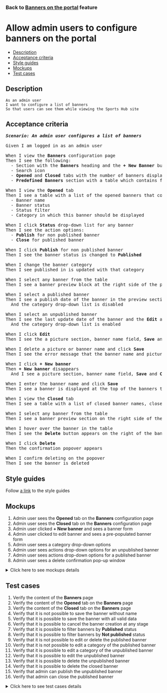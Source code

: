 ### Back to [Banners on the portal](../../README.md) feature

# Allow admin users to configure banners on the portal

- [Description](#description)
- [Acceptance criteria](#acceptance-criteria)
- [Style guides](#style-guides)
- [Mockups](#mockups)
- [Test cases](#test-cases)

## Description

    As an admin user
    I want to configure a list of banners
    So that users can see them while viewing the Sports Hub site

## Acceptance criteria

<pre>
<b><i>Scenario: An admin user configures a list of banners</i></b>

Given I am logged in as an admin user

When I view the <b>Banners</b> configuration page
Then I see the following:
  - Section with the <b>Banners</b> heading and the <b>+ New Banner</b> button under the header section
  - Search icon
  - <b>Opened</b> and <b>Closed</b> tabs with the number of banners displayed next to the tab name, and the list of banners below
  - <b>Predefined Banners</b> section with a table which contains four predefined banners: <b>Facebook Video</b>, <b>Facebook Post</b>, <b>Lifestyle</b>, <b>Dealbook</b> with the <b>Show/Hide</b> toggle for each of them

When I view the <b>Opened</b> tab
Then I see a table with a list of the opened banners that contains:
  - Banner name
  - Banner status
  - Status filter
  - Category in which this banner should be displayed

When I click <b>Status</b> drop-down list for any banner
Then I see the action options:
  - <b>Publish</b> for non published banner
  - <b>Close</b> for published banner

When I click <b>Publish</b> for non published banner
Then I see the banner status is changed to <b>Published</b>

When I change the banner category
Then I see published in is updated with that category

When I select any banner from the table
Then I see a banner preview block at the right side of the page with a banner photo

When I select a published banner
Then I see a publish date of the banner in the preview section
  And the category drop-down list is disabled

When I select an unpublished banner
Then I see the last update date of the banner and the <b>Edit</b> and <b>Delete</b> buttons in the preview section
  And the category drop-down list is enabled

When I click <b>Edit</b>
Then I see the a picture section, banner name field, <b>Save</b> and <b>Delete</b> buttons

When I delete a picture or banner name and click <b>Save</b>
Then I see the error message that the banner name and picture must be present

When I click <b>+ New banner</b>
Then <b>+ New banner</b> disappears
  And I see a picture section, banner name field, <b>Save</b> and <b>Cancel</b> buttons

When I enter the banner name and click <b>Save</b>
Then I see a banner is displayed at the top of the banners table in <b>Not published</b> status and a fist category from the categories list is defaulted

When I view the <b>Closed</b> tab
Then I see a table with a list of closed banner names, close date, and category it was published in

When I select any banner from the table
Then I see a banner preview section on the right side of the page with a banner photo

When I hover over the banner in the table
Then I see the <b>Delete</b> button appears on the right of the banner row

When I click <b>Delete</b>
Then the confirmation popover appears

When I confirm deleting on the popover
Then I see the banner is deleted
</pre>

## Style guides

Follow [a link](https://www.figma.com/proto/0zkkf5WC77OSpvyD6YXpFE/Style-guides?page-id=0%3A1&node-id=19%3A5368&viewport=266%2C48%2C0.54&scaling=min-zoom&starting-point-node-id=19%3A5368) to the style guides

## Mockups

1. Admin user sees the <b>Opened</b> tab on the <b>Banners</b> configuration page
2. Admin user sees the <b>Closed</b> tab on the <b>Banners</b> configuration page
3. Admin user clicked <b>+ New banner</b> and sees a banner form
4. Admin user clicked to edit banner and sees a pre-populated banner form
5. Admin user sees a category drop-down options
6. Admin user sees actions drop-down options for an unpublished banner
7. Admin user sees actions drop-down options for a published banner
8. Admin user sees a delete confirmation pop-up window

<details>
  <summary>Click here to see mockups details</summary>

**1. Admin user sees the Opened tab on the Banners configuration page:**

![Admin user sees the Opened tab on the Banners configuration page](/sports_hub_portal/web_application_features/banners/images/banners_open_tab.png)

**2. Admin user sees the Closed tab on the Banners configuration page:**

![Admin user sees the Closed tab on the Banners configuration page](/sports_hub_portal/web_application_features/banners/images/banners_closed_tab.png)

**3. Admin user clicked + New banner and sees a banner form:**

![Admin user clicked + New banner and sees a banner form](/sports_hub_portal/web_application_features/banners/images/new_banner_form.png)

**4. Admin user clicked to edit banner and sees a pre-populated banner form:**

![Admin user clicked to edit banner and sees a pre-populated banner form](/sports_hub_portal/web_application_features/banners/images/edit_banner_form.png)

**5. Admin user sees a category drop-down options:**

![Admin user sees a category drop-down options](/sports_hub_portal/web_application_features/banners/images/banner_category_options.png)

**6. Admin user sees actions drop-down options for an unpublished banner:**

![Admin user sees actions drop-down options for an unpublished banner](/sports_hub_portal/web_application_features/banners/images/unpublished_banner_actions.png)

**7. Admin user sees actions drop-down options for a published banner:**

![Admin user sees actions drop-down options for a published banner](/sports_hub_portal/web_application_features/banners/images/published_banner_actions.png)

**8. Admin user sees a delete confirmation pop-up window:**

![Admin user sees a delete confirmation pop-up window](/sports_hub_portal/web_application_features/banners/images/delete_confirmation.png)

</details>

## Test cases

1. Verify the content of the <b>Banners</b> page
2. Verify the content of the <b>Opened</b> tab on the <b>Banners</b> page
3. Verify the content of the <b>Closed</b> tab on the <b>Banners</b> page
4. Verify that it is not possible to save the banner without name
5. Verify that it is possible to save the banner with all valid data
6. Verify that it is possible to cancel the banner creation at any stage
7. Verify that it is possible to filter banners by <b>Published</b> status
8. Verify that it is possible to filter banners by <b>Not published</b> status
9. Verify that it is not possible to edit or delete the published banner
10. Verify that it is not possible to edit a category of the published banner
11. Verify that it is possible to edit a category of the unpublished banner
12. Verify that it is possible to edit the unpublished banner
13. Verify that it is possible to delete the unpublished banner
14. Verify that it is possible to delete the closed banner
15. Verify that admin can publish the unpublished banner
16. Verify that admin can close the published banner

<details>
  <summary>Click here to see test cases details</summary>

### **#1. Verify the content of the Banners page**

|Preconditions|Steps|Expected result
--------------|-----|----------
|- Log in with admin account</br>- Go to the <b>Banners</b> configuration page|1) Examine the tabs on the page|1) There are two tabs: <b>Opened</b> and <b>Closed</b>. The <b>Opened</b> tab is active by default. Also, there is a <b>Predefined Banners</b> section with default banners <b>Facebook Video, Facebook Post, Lifestyle, Dealbook</b> with the <b>Show/Hide</b> toggle for each of them|

### **#2. Verify the content of the Opened tab on the Banners page**

|Preconditions|Steps|Expected result
--------------|-----|----------
|- Log in with admin account</br>- Go to the <b>Banners</b> configuration page|1) Observe the content of the <b>Opened</b> tab|1) There is a table with 3 columns: <b>Banner name</b>, <b>Status (Published/Not published)</b>, <b>Published in</b> (category)|

### **#3. Verify the content of the Closed tab on the Banners page**

|Preconditions|Steps|Expected result
--------------|-----|----------
|- Log in with admin account</br>- Go to the <b>Banners</b> configuration page|1) Observe the content of the <b>Closed</b> tab|1) There is a table with 3 columns: <b>Banner name</b>, <b>Closed date</b>, <b>Published in</b> (category). The <b>Delete</b> icon appears in each column when hovering over|

### **#4. Verify that it is not possible to save the banner without name**

|Preconditions|Steps|Expected result
--------------|-----|----------
|- Log in with admin account</br>- Go to the <b>Banners</b> configuration page|1) Click the <b>New Banner</b> button</br>2) Leave the <b>Name</b> field empty</br>3) Click <b>Save</b>|3) An error message appears. The banner is not saved|

### **#5. Verify that it is possible to save the banner with all valid data**

|Preconditions|Steps|Expected result
--------------|-----|----------
|- Log in with admin account</br>- Go to the <b>Banners</b> configuration page|1) Click the <b>New Banner</b> button</br>2) Fill in the <b>Name</b> field</br>3) Upload the photo</br>4) Click <b>Save</b>|4) The banner is saved and appears on the <b>Opened</b> tab in the <b>Not published</b> status|

### **#6. Verify that it is possible to cancel the banner creation at any stage**

|Preconditions|Steps|Expected result
--------------|-----|----------
|- Log in with admin account</br>- Go to the <b>Banners</b> configuration page|1) Click the <b>New Banner</b> button</br>2) Enter the banner name</br>3) Upload a photo</br>4) Click <b>Cancel</b>|4) The banner is not saved and doesn’t appear on the <b>Opened</b> tab|

### **#7. Verify that it is possible to filter banners by Published status**

|Preconditions|Steps|Expected result
--------------|-----|----------
|- Log in with admin account</br>- Go to the <b>Banners</b> configuration page|1) Click <b>Status</b> filter</br>2) Select <b>Published</b>|2) Only published banners are shown in the table|

### **#8. Verify that it is possible to filter banners by Not published status**

|Preconditions|Steps|Expected result
--------------|-----|----------
|- Log in with admin account</br>- Go to the <b>Banners</b> configuration page|1) Click <b>Status</b> filter</br>2) Select <b>Not published</b>|2) Only non-published banners are shown in the table|

### **#9. Verify that it is not possible to edit or delete the published banner**

|Preconditions|Steps|Expected result
--------------|-----|----------
|- Log in with admin account</br>- Go to the <b>Banners</b> configuration page</br>- There are published banners|1) Select a published banner|1) The banner section on the right side and information about the banner appears. There is a <b>Name</b>, <b>Picture</b>, and <b>Creation date</b>. No possibility to edit or delete|

### **#10. Verify that it is not possible to edit a category of the published banner**

|Preconditions|Steps|Expected result
--------------|-----|----------
|- Log in with admin account</br>- Go to the <b>Banners</b> configuration page</br>- There is a published banner|1) Select the published banner</br>2) Try to change the category|2) It is not possible to change the category for the banner|

### **#11. Verify that it is possible to edit a category of the unpublished banner**

|Preconditions|Steps|Expected result
--------------|-----|----------
|- Log in with admin account</br>- Go to the <b>Banners</b> configuration page</br>- There is an unpublished banner|1) Select the unpublished banner</br>2) Change the category|2) The category is changed|

### **#12. Verify that it is possible to edit the unpublished banner**

|Preconditions|Steps|Expected result
--------------|-----|----------
|- Log in with admin account</br>- Go to the <b>Banners</b> configuration page</br>- There is an unpublished banner|1) Select the unpublished banner</br>2) Click <b>Edit</b></br>3) Edit name</br>4) Upload new picture</br>5) Click <b>Save</b>|5) All changes are saved. The banner appears on the <b>Opened</b> tab with the <b>Not published</b> status|

### **#13. Verify that it is possible to delete the unpublished banner**

|Preconditions|Steps|Expected result
--------------|-----|----------
|- Log in with admin account</br>- Go to the <b>Banners</b> configuration page</br>- There is an unpublished banner|1) Select the unpublished banner</br>2) Click <b>Delete</b></br>3) On the confirmation message, click <b>Delete</b>|3) The banner is removed from the <b>Opened</b> tab|

### **#14. Verify that it is possible to delete the closed banner**

|Preconditions|Steps|Expected result
--------------|-----|----------
|- Log in with admin account</br>- Go to the <b>Banners</b> configuration page</br>- There is a closed banner|1) Click the <b>Closed</b> tab</br>2) Select a banner</br>3) Click <b>Delete</b></br>4) On the confirmation message, click <b>Delete</b>|4) The banner is removed from the <b>Closed</b> tab|

### **#15. Verify that admin can publish the unpublished banner**

|Preconditions|Steps|Expected result
--------------|-----|----------
|- Log in with admin account</br>- Go to the <b>Banners</b> configuration page</br>- There is an unpublished banner|1) Select the unpublished banner</br>2) Click the <b>Publish</b> action|2) Banner state is changed to <b>Published</b>. The banner is available for users in the right category|

### **#16. Verify that admin can close the published banner**

|Preconditions|Steps|Expected result
--------------|-----|----------
|- Log in with admin account</br>- Go to the <b>Banners</b> configuration page</br>- There is a published banner|1) Select a published banner</br>2) Click the <b>Close</b> action|2) The banner moved to the <b>Closed</b> tab. The banner is not available for users in the category|

</details>
